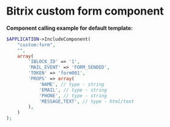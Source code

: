 # Bitrix custom form component

__Component calling example for default template:__
```php
$APPLICATION->IncludeComponent(
	"custom:form",
	"",
    array(
        'IBLOCK_ID' => '1',
        'MAIL_EVENT' => 'FORM_SENDED',
        'TOKEN' => 'form001',
        'PROPS' => array(
            'NAME', // type - string
            'EMAIL', // type - string
            'PHONE', // type - string
            'MESSAGE,TEXT', // type - html/text
        ),
    )
);
```
